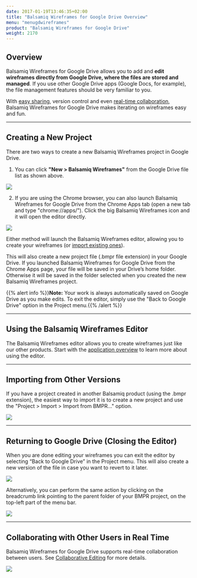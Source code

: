 ```yaml
---
date: 2017-01-19T13:46:35+02:00
title: "Balsamiq Wireframes for Google Drive Overview"
menu: "menugdwireframes"
product: "Balsamiq Wireframes for Google Drive"
weight: 2170
---
```


## Overview

Balsamiq Wireframes for Google Drive allows you to add and **edit wireframes directly from Google Drive, where the files are stored and managed**. If you use other Google Drive apps (Google Docs, for example), the file management features should be very familiar to you.

With [easy sharing](../drive-files/#sharing-via-google-drive), version control and even [real-time collaboration](../collaborating/), Balsamiq Wireframes for Google Drive makes iterating on wireframes easy and fun.

* * *

<!--## Getting Started

For a quick overview before diving in, check out this 5 minute video covering the main features of Balsamiq Wireframes for Google Drive.

**(TODO) VIDEO here**

If you have questions about purchasing or your subscription, you might want to check out these articles instead:

* [Managing your Balsamiq Wireframes for Google Drive subscription](https://support.balsamiq.com/sales/gdrivesubscription/)
* [Balsamiq Wireframes for Google Drive Purchasing FAQs](https://support.balsamiq.com/sales/gdrive/)

* * *
-->
## Creating a New Project

There are two ways to create a new Balsamiq Wireframes project in Google Drive.

1.  You can click **"New > Balsamiq Wireframes"** from the Google Drive file list as shown above.

![](//media.balsamiq.com/img/support/docs/gdrive/wireframes/createmenu.png)

2.  If you are using the Chrome browser, you can also launch Balsamiq Wireframes for Google Drive from the Chrome Apps tab (open a new tab and type "chrome://apps/"). Click the big Balsamiq Wireframes icon and it will open the editor directly.

![](//media.balsamiq.com/img/support/docs/gdrive/wireframes/chromeapps.png)

​Either method will launch the Balsamiq Wireframes editor, allowing you to create your wireframes (or [import existing ones](#importing-from-other-versions)).

This will also create a new project file (.bmpr file extension) in your Google Drive. If you launched Balsamiq Wireframes for Google Drive from the Chrome Apps page, your file will be saved in your Drive’s home folder. Otherwise it will be saved in the folder selected when you created the new Balsamiq Wireframes project.

{{% alert info %}}**Note:** Your work is always automatically saved on Google Drive as you make edits. To exit the editor, simply use the "Back to Google Drive" option in the Project menu.{{% /alert %}}

* * *

## Using the Balsamiq Wireframes Editor

The Balsamiq Wireframes editor allows you to create wireframes just like our other products. Start with the [application overview](../overview/) to learn more about using the editor.

* * *

## Importing from Other Versions

If you have a project created in another Balsamiq product (using the .bmpr extension), the easiest way to import it is to create a new project and use the "Project > Import > Import from BMPR..." option.

![](//media.balsamiq.com/img/support/docs/gdrive/wireframes/import-bmpr.png)

* * *

## Returning to Google Drive (Closing the Editor)

When you are done editing your wireframes you can exit the editor by selecting “Back to Google Drive” in the Project menu. This will also create a new version of the file in case you want to revert to it later.

![](//media.balsamiq.com/img/support/docs/gdrive/wireframes/back-to-gdrive.png)

Alternatively, you can perform the same action by clicking on the breadcrumb link pointing to the parent folder of your BMPR project, on the top-left part of the menu bar.

![](//media.balsamiq.com/img/support/docs/gdrive/wireframes/back-to-gdrive-2.png)

* * *

## Collaborating with Other Users in Real Time

Balsamiq Wireframes for Google Drive supports real-time collaboration between users. See [Collaborative Editing](../collaborating/) for more details.

![](//media.balsamiq.com/img/support/docs/cloud/rtc.png)
